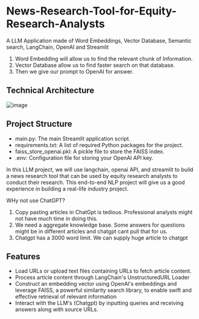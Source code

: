 # News-Research-Tool-for-Equity-Research-Analysts
A LLM Application made of Word Embeddings, Vector Database, Semantic search, LangChain, OpenAI and Streamlit

1. Word Embedding will allow us to find the relevant chunk of Information.
2. Vector Database allow us to find faster search on that database.
3. Then we give our prompt to OpenAI for answer.

## Technical Architecture
![image](https://github.com/VeldiBharath/News-Research-Tool-for-Equity-Research-Analysts/assets/143754299/b554837b-a3eb-416b-a9fa-42b17031b004)

## Project Structure
- main.py: The main Streamlit application script.
- requirements.txt: A list of required Python packages for the project.
- faiss_store_openai.pkl: A pickle file to store the FAISS index.
- .env: Configuration file for storing your OpenAI API key.

 In this LLM project, we will use langchain, openai API, and streamlit to build a news research tool that can be used by equity research analysts to conduct their research. This end-to-end NLP project will give us a good experience in building a real-life industry project.

 WHy not use ChatGPT?
1. Copy pasting articles in ChatGpt is tedious. Professional analysts might not have much time in doing this.
2. We need a aggregate knowledge base. Some answers for questions might be  in different articles and chatgpt cant pull that for us.
3. Chatgpt has a 3000 word limit. We can supply huge article to chatgpt

## Features
- Load URLs or upload text files containing URLs to fetch article content.
- Process article content through LangChain's UnstructuredURL Loader
- Construct an embedding vector using OpenAI's embeddings and leverage FAISS, a powerful similarity search library, to enable swift and effective retrieval of relevant information
- Interact with the LLM's (Chatgpt) by inputting queries and receiving answers along with source URLs.

 
